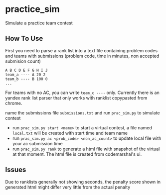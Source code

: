 # practice_sim
Simulate a practice team contest

## How To Use
First you need to parse a rank list into a text file containing problem codes and teams with submissions (problem code, time in minutes, non accepted submision count)

    A B C D E F G H I J
    team_a ---- A 20 2
    team_b ---- B 100 0
    ...

For teams with no AC, you can write `team_c ----` only. Currently there is an yandex rank list parser that only works with ranklist copypasted from chrome.

name the submissions file `submissions.txt` and run `prac_sim.py` to simulate contest

- run `prac_sim.py start <name>` to start a virtual contest, a file named `local.txt` will be created with start time and team name
- run `prac_sim.py ac <prob_code> <non_ac_count>` to update local file with your ac submission time
- run `prac_sim.py rank` to generate a html file with snapshot of the virtual at that moment. The html file is created from codemarshal's ui.

## Issues
Due to ranklists generally not showing seconds, the penalty score shown in generated html might differ very little from the actual penalty